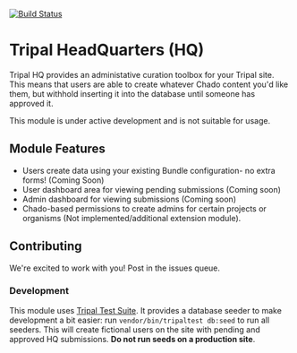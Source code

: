 [![Build Status](https://travis-ci.org/statonlab/tripal_hq.svg?branch=master)](https://travis-ci.org/statonlab/tripal_hq)

# Tripal HeadQuarters (HQ)

Tripal HQ provides an administative curation toolbox for your Tripal site.  This means that users are able to create whatever Chado content you'd like them, but withhold inserting it into the database until someone has approved it.


This module is under active development and is not suitable for usage.

## Module Features

* Users create data using your existing Bundle configuration- no extra forms! (Coming Soon)
* User dashboard area for viewing pending submissions (Coming soon)
* Admin dashboard for viewing submissions (Coming soon)
* Chado-based permissions to create admins for certain projects or organisms (Not implemented/additional extension module).

## Contributing

We're excited to work with you!  Post in the issues queue.

### Development

This module uses [Tripal Test Suite](https://tripaltestsuite.readthedocs.io/en/latest/installation.html#joining-an-existing-project).  It provides a database seeder to make development a bit easier: run `vendor/bin/tripaltest db:seed` to run all seeders.  This will create fictional users on the site with pending and approved HQ submissions.  **Do not run seeds on a production site**.
